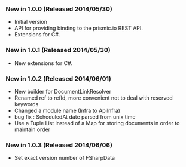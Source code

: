### New in 1.0.0 (Released 2014/05/30)
* Initial version
* API for providing binding to the prismic.io REST API.
* Extensions for C#.

### New in 1.0.1 (Released 2014/05/30)
* New extensions for C#.

### New in 1.0.2 (Released 2014/06/01)
* New builder for DocumentLinkResolver
* Renamed ref to refId, more convenient not to deal with reserved keywords
* Changed a module name (Infra to ApiInfra)
* bug fix : ScheduledAt date parsed from unix time
* Use a Tuple List instead of a Map for storing documents in order to maintain order

### New in 1.0.3 (Released 2014/06/06)
* Set exact version number of FSharpData